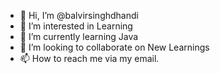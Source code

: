 - 👋 Hi, I’m @balvirsinghdhandi
- 👀 I’m interested in Learning
- 🌱 I’m currently learning Java
- 💞️ I’m looking to collaborate on New Learnings
- 📫 How to reach me via my email.

<!---
balvirsinghdhandi/balvirsinghdhandi is a ✨ special ✨ repository because its `README.md` (this file) appears on your GitHub profile.
You can click the Preview link to take a look at your changes.
--->
